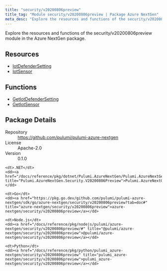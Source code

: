 ```yaml
---
title: "security/v20200806preview"
title_tag: "Module security/v20200806preview | Package Azure NextGen"
meta_desc: "Explore the resources and functions of the security/v20200806preview module in the Azure NextGen package."
---
```


<!-- WARNING: this file was generated by Pulumi Docs Generator. -->
<!-- Do not edit by hand unless you're certain you know what you are doing! -->

Explore the resources and functions of the security/v20200806preview module in the Azure NextGen package.

<h2 id="resources">Resources</h2>
<ul class="api">
    <li><a href="iotdefendersetting" title="IotDefenderSetting"><span class="symbol resource"></span>IotDefenderSetting</a></li>
    <li><a href="iotsensor" title="IotSensor"><span class="symbol resource"></span>IotSensor</a></li>
</ul>

<h2 id="functions">Functions</h2>
<ul class="api">
    <li><a href="getiotdefendersetting" title="GetIotDefenderSetting"><span class="symbol function"></span>GetIotDefenderSetting</a></li>
    <li><a href="getiotsensor" title="GetIotSensor"><span class="symbol function"></span>GetIotSensor</a></li>
</ul>

<h2 id="package-details">Package Details</h2>
<dl class="package-details">
	<dt>Repository</dt>
	<dd><a href="https://github.com/pulumi/pulumi-azure-nextgen">https://github.com/pulumi/pulumi-azure-nextgen</a></dd>
	<dt>License</dt>
	<dd>Apache-2.0</dd>
	<dt>Version</dt>
	<dd>0.1.0</dd>
</dl>



<dl class="tabular">

    <dt>.NET</dt>
    <dd><a href="/docs/reference/pkg/dotnet/Pulumi.AzureNextGen/Pulumi.AzureNextGen.Security.V20200806Preview.html" title="Pulumi.AzureNextGen.Security.V20200806Preview">Pulumi.AzureNextGen.Security.V20200806Preview</a></dd>

    <dt>Go</dt>
    <dd><a href="https://pkg.go.dev/github.com/pulumi/pulumi-azure-nextgen/sdk/go/azure-nextgen/security/v20200806preview?tab=doc#" title="azure-nextgen/security/v20200806preview">azure-nextgen/security/v20200806preview</a></dd>

    <dt>Node.js</dt>
    <dd><a href="/docs/reference/pkg/nodejs/pulumi/azure-nextgen/security/v20200806preview/#" title="@pulumi/azure-nextgen/security/v20200806preview">@pulumi/azure-nextgen/security/v20200806preview</a></dd>

    <dt>Python</dt>
    <dd><a href="/docs/reference/pkg/python/pulumi_azure-nextgen/security/v20200806preview" title="pulumi_azure-nextgen/security/v20200806preview">pulumi_azure-nextgen/security/v20200806preview</a></dd>

</dl>

